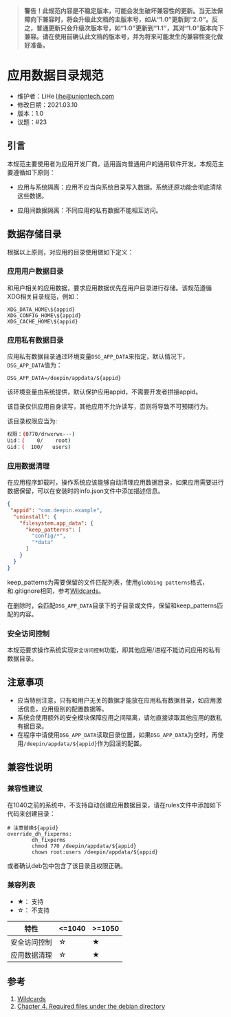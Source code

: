 > __警告！此规范内容是不稳定版本，可能会发生破坏兼容性的更新。当无法保障向下兼容时，将会升级此文档的主版本号，如从“1.0”更新到“2.0”。反之，普通更新只会升级次版本号，如“1.0”更新到“1.1”，其对“1.0”版本向下兼容。请在使用前确认此文档的版本号，并为将来可能发生的兼容性变化做好准备。__

# 应用数据目录规范

* 维护者：LiHe <lihe@uniontech.com>
* 修改日期：2021.03.10
* 版本：1.0
* 议题：#23

## 引言

本规范主要使用者为应用开发厂商，适用面向普通用户的通用软件开发。本规范主要遵循如下原则：

* 应用与系统隔离：应用不应当向系统目录写入数据。系统还原功能会彻底清除这些数据。

* 应用间数据隔离：不同应用的私有数据不能相互访问。

## 数据存储目录

根据以上原则，对应用的目录使用做如下定义：

### 应用用户数据目录

和用户相关的应用数据，要求应用数据优先在用户目录进行存储。该规范遵循XDG相关目录规范，例如：

```env
XDG_DATA_HOME\${appid}
XDG_CONFIG_HOME\${appid}
XDG_CACHE_HOME\${appid}
```

### 应用私有数据目录

应用私有数据目录通过环境变量`DSG_APP_DATA`来指定，默认情况下，`DSG_APP_DATA`值为：

```env
DSG_APP_DATA=/deepin/appdata/${appid}
```

该环境变量由系统提供，默认保护应用appid，不需要开发者拼接appid。

该目录仅供应用自身读写，其他应用不允许读写，否则将导致不可预期行为。

该目录权限应当为:

```bash
权限：(0770/drwxrwx---)
Uid：(    0/    root)
Gid：(  100/   users)
```

### 应用数据清理

在应用程序卸载时，操作系统应该能够自动清理应用数据目录，如果应用需要进行数据保留，可以在安装时的info.json文件中添加描述信息。

```json
{
 "appid": "com.deepin.example",
  "uninstall": {
    "filesystem.app_data": {
      "keep_patterns": [
        "config/*",
        "*data"
      ]
    }
  }
}
```

keep_patterns为需要保留的文件匹配列表，使用`globbing patterns`格式，和.gitignore相同，参考[Wildcards](#ref-wildcards)。

在删除时，会匹配`DSG_APP_DATA`目录下的子目录或文件，保留和keep_patterns匹配的内容。

### 安全访问控制

本规范要求操作系统实现`安全访问控制`功能，即其他应用/进程不能访问应用的私有数据目录。

## 注意事项

* 应当特别注意，只有和用户无关的数据才能放在应用私有数据目录，如应用激活信息，应用级别的配置数据等。
* 系统会使用额外的安全模块保障应用之间隔离，请勿直接读取其他应用的数私有据目录。
* 在程序中请使用`DSG_APP_DATA`读取目录位置，如果`DSG_APP_DATA`为空时，再使用`/deepin/appdata/${appid}`作为回滚的配置。

## 兼容性说明

### 兼容性建议

在1040之前的系统中，不支持自动创建应用数据目录，请在rules文件中添加如下代码来创建目录：

```rules
# 注意替换${appid}
override_dh_fixperms:
        dh_fixperms
        chmod 770 /deepin/appdata/${appid}
        chown root:users /deepin/appdata/${appid}
```

或者确认deb包中包含了该目录且权限正确。

### 兼容列表

* ★： 支持
* ☆： 不支持

|特性|<=1040|>=1050|
|-|-|-|
|安全访问控制|☆|★|
|应用数据清理|☆|★|

## 参考

1. <a id="ref-wildcards"></a> [Wildcards](https://tldp.org/LDP/GNU-Linux-Tools-Summary/html/x11655.htm)
2. <a id="ref-debian-chap-4"></a> [Chapter 4. Required files under the debian directory](https://www.debian.org/doc/manuals/maint-guide/dother.en.html#dirs)
